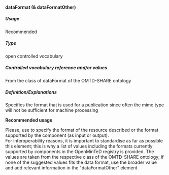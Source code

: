 #### dataFormat \(& dataFormatOther\)

##### Usage

Recommended

##### Type

open controlled vocabulary

##### Controlled vocabulary reference and/or values

From the class of dataFormat of the OMTD-SHARE ontology

##### Definition/Explanations

Specifies the format that is used for a publication since often the mime type will not be sufficient for machine processing

**Recommended usage**

Please, use to specify the format of the resource described or the format supported by the component \(as input or output\).  
For interoperability reasons, it is important to standardise as far as possible this element; this is why a list of values including the formats currently supported by components in the OpenMinTeD registry is provided. The values are taken from the respective class of the OMTD-SHARE ontology; if none of the suggested values fits the data format, use the broader value and add relevant information in the "dataFormatOther" element

